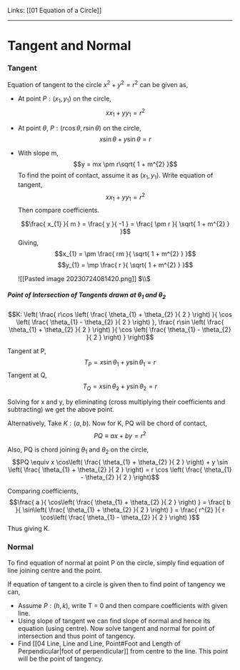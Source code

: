 Links: [[01 Equation of a Circle]]
___
# Tangent and Normal

### Tangent
Equation of tangent to the circle $x^{2} + y^{2} = r^{2}$ can be given as,

- At point $P:(x_{1},y_{1})$ on the circle,
  $$xx_{1} + yy_{1} = r^{2}$$

- At point $\theta$, $P:(r\cos \theta, r\sin \theta)$ on the circle,
	$$x\sin \theta + y\sin \theta = r$$

- With slope m,
	$$y = mx \pm r\sqrt{ 1 + m^{2} }$$
	To find the point of contact, assume it as $(x_{1},y_{1})$. Write equation of tangent,
	$$x x_{1} + yy_{1} = r^{2}$$
	Then compare coefficients. 

	$$\frac{ x_{1} }{ m } = \frac{ y }{ -1 } = \frac{ \pm r }{  \sqrt{ 1 + m^{2} } }$$
	Giving,
	$$x_{1} = \pm \frac{ rm }{ \sqrt{ 1 + m^{2} } }$$
	$$y_{1} = \mp \frac{ r }{ \sqrt{ 1 + m^{2} } }$$

	![[Pasted image 20230724081420.png]]
	$\\$

##### Point of Intersection of Tangents drawn at $\theta_{1}$ and $\theta_{2}$ 

$$K: \left( \frac{ r\cos \left( \frac{ \theta_{1} + \theta_{2} }{ 2 } \right) }{ \cos \left( \frac{ \theta_{1} - \theta_{2} }{ 2 } \right) }, \frac{ r\sin \left( \frac{ \theta_{1} + \theta_{2} }{ 2 } \right) }{ \cos \left( \frac{ \theta_{1} - \theta_{2} }{ 2 } \right) } \right)$$

Tangent at P,
$$T_{P} = x\sin \theta_{1} + y\sin \theta_{1} = r$$
Tangent at Q,
$$T_{Q} = x\sin \theta_{2} + y\sin \theta_{2} = r$$

Solving for x and y, by eliminating (cross multiplying their coefficients and subtracting) we get the above point. 

Alternatively, 
Take $K:(a,b)$. Now for K, PQ will be chord of contact,
$$PQ \equiv ax + by = r^{2}$$

Also, PQ is chord joining $\theta_{1}$ and $\theta_{2}$ on the circle,
$$PQ \equiv x \cos\left( \frac{ \theta_{1} + \theta_{2} }{ 2 } \right) + y \sin \left( \frac{ \theta_{1} + \theta_{2} }{ 2 } \right) = r \cos \left( \frac{ \theta_{1} - \theta_{2} }{ 2 } \right)$$

Comparing coefficients,
$$\frac{ a }{ \cos\left( \frac{ \theta_{1} + \theta_{2} }{ 2 } \right) } = \frac{ b }{ \sin\left( \frac{ \theta_{1} + \theta_{2} }{ 2 } \right) } = \frac{ r^{2} }{ r \cos\left( \frac{ \theta_{1} - \theta_{2} }{ 2 } \right) }$$
Thus giving K.

### Normal 
To find equation of normal at point P on the circle, simply find equation of line joining centre and the point. 

If equation of tangent to a circle is given then to find point of tangency we can,

- Assume $P:(h,k)$, write T = 0 and then compare coefficients with given line. 
- Using slope of tangent we can find slope of normal and hence its equation (using centre). Now solve tangent and normal for point of intersection and thus point of tangency.
- Find  [[04 Line, Line and Line, Point#Foot and Length of Perpendicular|foot of perpendicular]] from centre to the line. This point will be the point of tangency.